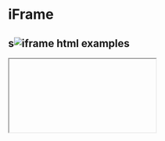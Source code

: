 # iFrame
## s![iframe html examples](https://github.com/sudo-self/iFrames/assets/119916323/41132616-ec3f-48f0-a3a0-245b8e17fe20)

<iframe html examples](https://github.com/sudo-self/iFrames/assets/119916323/83babb23-e382-487b-8cab-0ff196468ffc)


